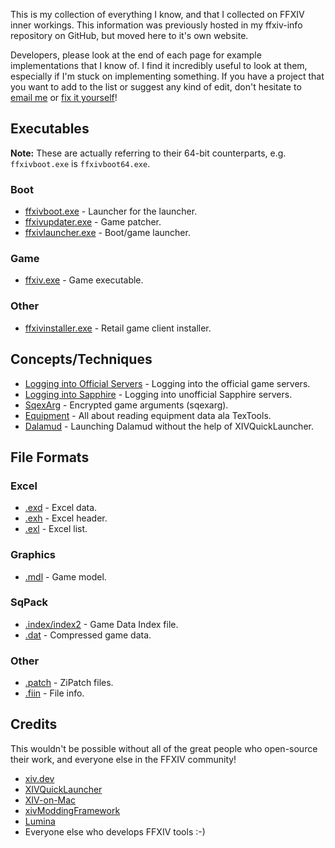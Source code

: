 This is my collection of everything I know, and that I collected on FFXIV inner workings. This information was previously hosted in my ffxiv-info repository on GitHub, but moved here to it's own website.

Developers, please look at the end of each page for example implementations that I know of. I find it incredibly useful to look at them, especially if I'm stuck on implementing something. If you have a project that you want to add to the list or suggest any kind of edit, don't hesitate to [email me](https://redstrate.com/about) or [fix it yourself](https://git.sr.ht/~redstrate/docs.xiv.zone)!

## Executables

**Note:** These are actually referring to their 64-bit counterparts, e.g. `ffxivboot.exe` is `ffxivboot64.exe`.

### Boot

* [ffxivboot.exe](executable/ffxivboot) - Launcher for the launcher.
* [ffxivupdater.exe](executable/ffxivupdater) - Game patcher.
* [ffxivlauncher.exe](executable/ffxivlauncher) - Boot/game launcher.

### Game

* [ffxiv.exe](executable/ffxiv) - Game executable.

### Other

* [ffxivinstaller.exe](executable/ffxivinstaller) - Retail game client installer.

## Concepts/Techniques

* [Logging into Official Servers](concept/logging-in-official) - Logging into the official game servers.
* [Logging into Sapphire](concept/logging-in-sapphire) - Logging into unofficial Sapphire servers.
* [SqexArg](concept/sqexarg) - Encrypted game arguments (sqexarg).
* [Equipment](concept/equipment) - All about reading equipment data ala TexTools.
* [Dalamud](concept/dalamud) - Launching Dalamud without the help of XIVQuickLauncher.

## File Formats

### Excel

* [.exd](format/exd) - Excel data.
* [.exh](format/exh) - Excel header.
* [.exl](format/exl) - Excel list.

### Graphics

* [.mdl](format/mdl) - Game model.

### SqPack

* [.index/index2](format/sqpack-index) - Game Data Index file.
* [.dat](format/sqpack-dat) - Compressed game data.

### Other

* [.patch](format/patch) - ZiPatch files.
* [.fiin](format/fiin) - File info.

## Credits

This wouldn't be possible without all of the great people who open-source their work, and everyone else in the FFXIV community!

* [xiv.dev](https://xiv.dev/)
* [XIVQuickLauncher](https://github.com/goatcorp/FFXIVQuickLauncher)
* [XIV-on-Mac](https://github.com/marzent/XIV-on-Mac)
* [xivModdingFramework](https://github.com/TexTools/xivModdingFramework)
* [Lumina](https://github.com/NotAdam/Lumina)
* Everyone else who develops FFXIV tools :-)

